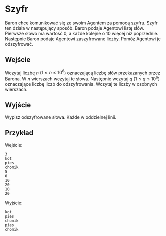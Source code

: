 # Szyfr
Baron chce komunikować się ze swoim Agentem za pomocą szyfru. Szyfr ten działa w następujący sposób. Baron podaje Agentowi listę słów. Pierwsze słowo ma wartość 0, a każde kolejne o 10 więcej niż poprzednie. Następnie Baron podaje Agentowi zaszyfrowane liczby. Pomóż Agentowi je odszyfrować.

## Wejście
Wczytaj liczbę $n$ ($1 \le  n \le  10^6$) oznaczającą liczbę słów przekazanych przez Barona. W $n$ wierszach wczytaj te słowa. Następnie wczytaj $q$ ($1 \le  q \le  10^6$) oznaczające liczbę liczb do odszyfrowania. Wczytaj te liczby w osobnych wierszach.

## Wyjście
Wypisz odszyfrowane słowa. Każde w oddzielnej linii.

## Przykład

Wejście:
```
3
kot
pies
chomik
5
0
10
20
10
20
```

Wyjście:
```
kot
pies
chomik
pies
chomik
```
